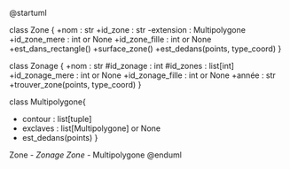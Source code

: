@startuml

class Zone {
 +nom : str
 +id_zone : str
 -extension : Multipolygone
 +id_zone_mere : int or None
 +id_zone_fille : int or None
 +est_dans_rectangle()
 +surface_zone()
 +est_dedans(points, type_coord)
 }
 
 class Zonage {
 +nom : str
 #id_zonage : int
 #id_zones : list[int]
 +id_zonage_mere : int or None
 +id_zonage_fille : int or None
 +année : str
 +trouver_zone(points, type_coord)
 }
 
 class Multipolygone{
 + contour : list[tuple]
 + exclaves : list[Multipolygone] or None 
 + est_dedans(points)
 }
 
 Zone *- Zonage
 Zone -* Multipolygone
@enduml